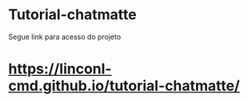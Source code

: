 # Tutorial-chatmatte
Segue link para acesso do projeto
# https://linconl-cmd.github.io/tutorial-chatmatte/
